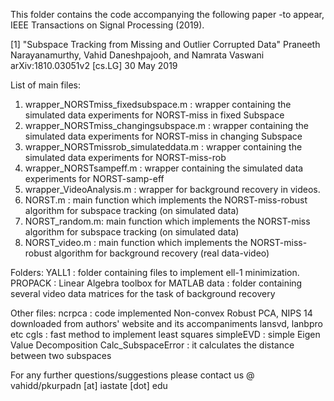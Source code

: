This folder contains the code accompanying the following paper -to appear, IEEE Transactions on Signal Processing (2019).

[1] "Subspace Tracking from Missing and Outlier Corrupted Data"
     Praneeth Narayanamurthy, Vahid Daneshpajooh, and Namrata Vaswani
     arXiv:1810.03051v2 [cs.LG] 30 May 2019

List of main files:
1. wrapper_NORSTmiss_fixedsubspace.m : wrapper containing the simulated data experiments for NORST-miss in fixed Subspace
2. wrapper_NORSTmiss_changingsubspace.m : wrapper containing the simulated data experiments for NORST-miss in changing Subspace
3. wrapper_NORSTmissrob_simulateddata.m : wrapper containing the simulated data experiments for NORST-miss-rob
4. wrapper_NORSTsampeff.m : wrapper containing the simulated data experiments for NORST-samp-eff
5. wrapper_VideoAnalysis.m  : wrapper for background recovery in videos.
6. NORST.m       : main function which implements the NORST-miss-robust algorithm for subspace tracking (on simulated data)
7. NORST_random.m: main function which implements the NORST-miss algorithm for subspace tracking (on simulated data)
8. NORST_video.m : main function which implements the NORST-miss-robust algorithm for background recovery (real data-video)


Folders:
	YALL1 : folder containing files to implement ell-1 minimization.
	PROPACK : Linear Algebra toolbox for MATLAB
	data : folder containing several video data matrices for the task of background recovery

Other files:
	ncrpca : code implemented Non-convex Robust PCA, NIPS 14 downloaded from authors' website and its accompaniments lansvd, lanbpro etc
	cgls : fast method to implement least squares
	simpleEVD : simple Eigen Value Decomposition
	Calc_SubspaceError : it calculates the distance between two subspaces

For any further questions/suggestions please contact us @ vahidd/pkurpadn [at] iastate [dot] edu
